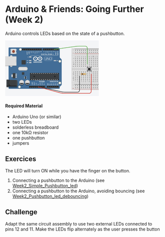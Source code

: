# Arduino & Friends: Going Further (Week 2)

Arduino controls LEDs based on the state of a pushbutton. 

<img src="scheme.png"  alt="Circuit assembly used on this PL class" width="60%" height="auto">

#### Required Material
- Arduino Uno (or similar)
- two LEDs
- solderless breadboard
- one 10kΩ resistor
- one pushbutton
- jumpers

## Exercices
The LED will turn ON while you have the finger on the button. 

1. Connecting a pushbutton to the Arduino (see [Week2_Simple_Pushbutton_led](/Week2_Simple_Pushbutton_led))
2. Connecting a pushbutton to the Arduino, avoiding bouncing (see [Week2_Pushbutton_led_debouncing](/Week2_Pushbutton_led_debouncing))



## Challenge
Adapt the same circuit assembly to use two external LEDs connected to pins 12 and 11. Make the LEDs flip alternately as the user presses the button 
